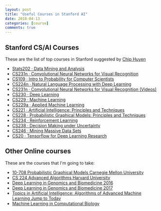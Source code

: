 ```yaml
---
layout: post
title: "Useful Courses in Stanford AI"
date: 2018-04-13
categories: [course]
comments: true
---
```


## Stanford CS/AI Courses

These are the list of top courses in Stanford suggested by [Chip Huyen](https://huyenchip.com/2018/03/30/guide-to-Artificial-Intelligence-Stanford.html)

- [Stats202 · Data Mining and Analysis](http://web.stanford.edu/class/stats202/)
- [CS231n · Convolutional Neural Networks for Visual Recognition](http://cs231n.stanford.edu/)
- [CS109 · Intro to Probability for Computer Scientists](http://web.stanford.edu/class/archive/cs/cs109/cs109.1166/)
- [CS224n · Natural Language Processing with Deep Learning](http://web.stanford.edu/class/cs224n/)
- [CS231n · Convolutional Neural Networks for Visual Recognition (Videos)](https://www.youtube.com/playlist?list=PLzUTmXVwsnXod6WNdg57Yc3zFx_f-RYsq)
- [CS230 · Deep Learning](http://cs230.stanford.edu/)
- [CS229 · Machine Learning](http://cs229.stanford.edu/)
- [CS229a · Applied Machine Learning](http://cs229a.stanford.edu/)
- [CS221 · Artificial Intelligence: Principles and Techniques](https://web.stanford.edu/class/cs221/)
- [CS228 · Probabilistic Graphical Models: Principles and Techniques](https://ermongroup.github.io/cs228-notes/)
- [CS234 · Reinforcement Learning](http://web.stanford.edu/class/cs234/)
- [CS238 · Decision Making under Uncertainty](http://web.stanford.edu/class/aa228/)
- [CS246 · Mining Massive Data Sets](http://web.stanford.edu/class/cs246/)
- [CS20 · Tensorflow for Deep Learning Research](https://web.stanford.edu/class/cs20si/)


## Other Online courses

These are the courses that I'm going to take:

- [10-708 Probabilistic Graphical Models Carnegie Mellon University](http://www.cs.cmu.edu/%7Eepxing/Class/10708-14/lecture.html)
- [CS 224 Advanced Algorithms Harvard University](http://people.seas.harvard.edu/%7Eminilek/cs224/fall14/lec.html)
- [Deep Learning in Genomics and Biomedicine 2016](https://canvas.stanford.edu/courses/51037)
- [Deep Learning in Genomics and Biomedicine 2017](https://canvas.stanford.edu/courses/70852)
- [Topics in Artificial Intelligence: Algorithms of Advanced Machine Learning
Jump to Today](https://canvas.stanford.edu/courses/66218/)
- [Machine Learning in Computational Biology](http://www.cs.toronto.edu/~goldenberg/CSC2431/CSC_2431_Machine_Learning_in_Computational_Biology_2015/Syllabus.html)